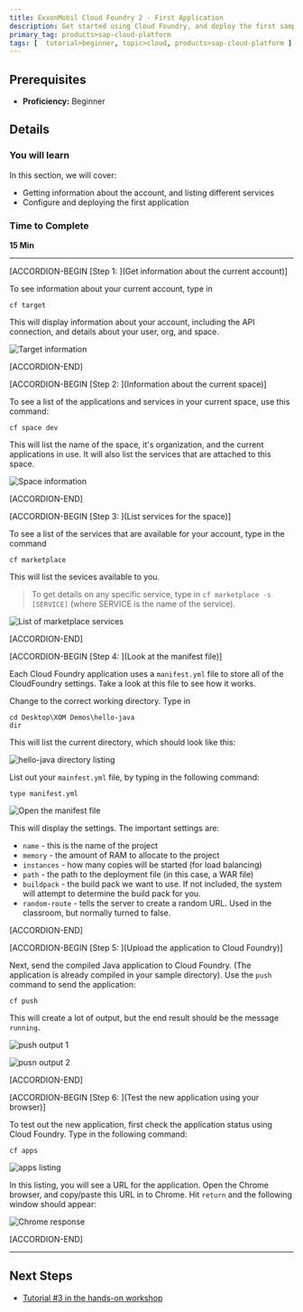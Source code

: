 ```yaml
---
title: ExxonMobil Cloud Foundry 2 - First Application
description: Get started using Cloud Foundry, and deploy the first sample application
primary_tag: products>sap-cloud-platform
tags: [  tutorial>beginner, topic>cloud, products>sap-cloud-platform ]
---
```


## Prerequisites  
 - **Proficiency:** Beginner

## Details
### You will learn  
In this section, we will cover:
- Getting information about the account, and listing different services
- Configure and deploying the first application

### Time to Complete
**15 Min**

---

[ACCORDION-BEGIN [Step 1: ](Get information about the current account)]

To see information about your current account, type in

    cf target

This will display information about your account, including the API connection, and details about your user, org, and space.

![Target information](1.png)

[ACCORDION-END]

[ACCORDION-BEGIN [Step 2: ](Information about the current space)]

To see a list of the applications and services in your current space, use this command:

    cf space dev

This will list the name of the space, it's organization, and the current applications in use.  It will also list the services that are attached to this space.

![Space information](2.png)

[ACCORDION-END]


[ACCORDION-BEGIN [Step 3: ](List services for the space)]

To see a list of the services that are available for your account, type in the command

    cf marketplace

This will list the sevices available to you.  

>  To get details on any specific service, type in `cf marketplace -s [SERVICE]` (where SERVICE is the name of the service).

![List of marketplace services](3.png)

[ACCORDION-END]

[ACCORDION-BEGIN [Step 4: ](Look at the manifest file)]

Each Cloud Foundry application uses a `manifest.yml` file to store all of the CloudFoundry settings.   Take a look at this file to see how it works.

Change to the correct working directory.  Type in

    cd Desktop\XOM Demos\hello-java
    dir

This will list the current directory, which should look like this:

![hello-java directory listing](4-1.png)

List out your `mainfest.yml` file, by typing in the following command:

    type manifest.yml

![Open the manifest file](4-4.png)

This will display the settings.  The important settings are:
-  `name` - this is the name of the project
-  `memory` - the amount of RAM to allocate to the project
-  `instances` - how many copies will be started (for load balancing)
-  `path` - the path to the deployment file (in this case, a WAR file)
-  `buildpack` - the build pack we want to use.  If not included, the system will attempt to determine the build pack for you.
-  `random-route` - tells the server to create a random URL.  Used in the classroom, but normally turned to false.


[ACCORDION-END]


[ACCORDION-BEGIN [Step 5: ](Upload the application to Cloud Foundry)]

Next, send the compiled Java application to Cloud Foundry.  (The application is already compiled in your sample directory).  Use the `push` command to send the application:

    cf push

This will create a lot of output, but the end result should be the message `running`.

![push output 1](5-1.png)

![pusn output 2](5-2.png)

[ACCORDION-END]

[ACCORDION-BEGIN [Step 6: ](Test the new application using your browser)]

To test out the new application, first check the application status using Cloud Foundry.  Type in the following command:

    cf apps

![apps listing](6-1.png)

In this listing, you will see a URL for the application.  Open the Chrome browser, and copy/paste this URL in to Chrome.  Hit `return` and the following window should appear:

![Chrome response](6-2.png)

[ACCORDION-END]


---

## Next Steps
- [Tutorial #3 in the hands-on workshop](https://www.sap.com/developer/tutorials/xom-cf-3.html)
